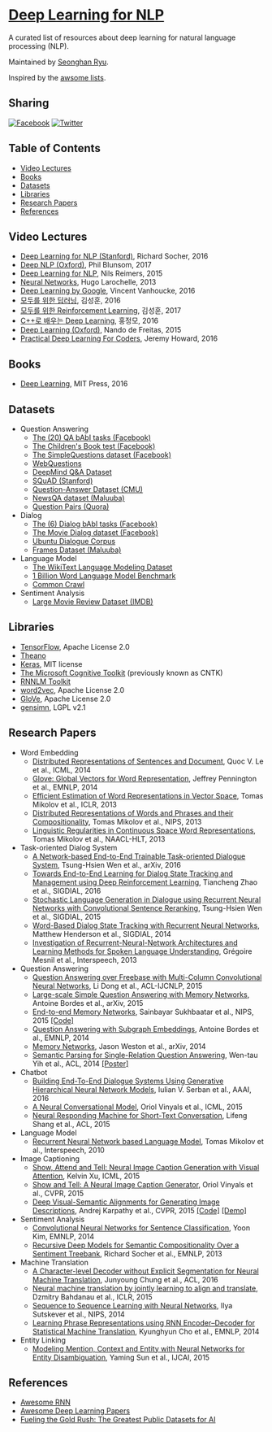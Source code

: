 # [Deep Learning for NLP](https://ryuseonghan.github.io/Deep-NLP) 

A curated list of resources about deep learning for natural language processing (NLP).

Maintained by [Seonghan Ryu](https://github.com/ryuseonghan).

Inspired by the [awsome lists](https://github.com/sindresorhus/awesome).

## Sharing

[![Facebook](https://github.com/ryuseonghan/Deep-NLP/blob/master/img/fb.png?raw=true)](https://www.facebook.com/sharer/sharer.php?u=https://ryuseonghan.github.io/Deep-NLP)
[![Twitter](https://github.com/ryuseonghan/Deep-NLP/blob/master/img/tt.png?raw=true)](http://twitter.com/home?status=https://ryuseonghan.github.io/Deep-NLP)

## Table of Contents

- [Video Lectures](#video-lectures)
- [Books](#books)
- [Datasets](#datasets)
- [Libraries](#libraries)
- [Research Papers](#research-papers)
- [References](#references)

## Video Lectures

- [Deep Learning for NLP (Stanford)](http://cs224d.stanford.edu/), Richard Socher, 2016
- [Deep NLP (Oxford)](https://github.com/oxford-cs-deepnlp-2017/lectures), Phil Blunsom, 2017 
- [Deep Learning for NLP](https://github.com/UKPLab/deeplearning4nlp-tutorial/tree/master/2015-10_Lecture), Nils Reimers, 2015
- [Neural Networks](http://info.usherbrooke.ca/hlarochelle/neural_networks/content.html), Hugo Larochelle, 2013
- [Deep Learning by Google](https://www.udacity.com/course/deep-learning--ud730), Vincent Vanhoucke, 2016
- [모두를 위한 딥러닝](http://hunkim.github.io/ml/), 김성훈, 2016
- [모두를 위한 Reinforcement Learning](http://hunkim.github.io/ml/), 김성훈, 2017
- [C++로 배우는 Deep Learning](http://blog.naver.com/atelierjpro), 홍정모, 2016
- [Deep Learning (Oxford)](https://www.youtube.com/playlist?list=PLE6Wd9FR--EfW8dtjAuPoTuPcqmOV53Fu), Nando de Freitas, 2015
- [Practical Deep Learning For Coders](http://course.fast.ai/), Jeremy Howard, 2016

## Books

- [Deep Learning](http://www.deeplearningbook.org/), MIT Press, 2016

## Datasets

- Question Answering
	- [The (20) QA bAbI tasks (Facebook)](https://research.fb.com/projects/babi/)
	- [The Children's Book test (Facebook)](https://research.fb.com/projects/babi/)
	- [The SimpleQuestions dataset (Facebook)](https://research.fb.com/projects/babi/)
	- [WebQuestions](http://www-nlp.stanford.edu/software/sempre/)
	- [DeepMind Q&A Dataset](http://cs.nyu.edu/~kcho/DMQA/)
	- [SQuAD (Stanford)](https://rajpurkar.github.io/SQuAD-explorer/)
	- [Question-Answer Dataset (CMU)](http://www.cs.cmu.edu/~ark/QA-data/)
	- [NewsQA dataset (Maluuba)](https://datasets.maluuba.com/NewsQA)
	- [Question Pairs (Quora)](https://data.quora.com/First-Quora-Dataset-Release-Question-Pairs)
- Dialog
	- [The (6) Dialog bAbI tasks (Facebook)](https://research.fb.com/projects/babi/)
	- [The Movie Dialog dataset (Facebook)](https://research.fb.com/projects/babi/)
	- [Ubuntu Dialogue Corpus](https://github.com/rkadlec/ubuntu-ranking-dataset-creator)
	- [Frames Dataset (Maluuba)](https://datasets.maluuba.com/Frames)
- Language Model
	- [The WikiText Language Modeling Dataset](https://metamind.io/research/the-wikitext-long-term-dependency-language-modeling-dataset/)
	- [1 Billion Word Language Model Benchmark](http://www.statmt.org/lm-benchmark/)
	- [Common Crawl](http://commoncrawl.org/the-data/)
- Sentiment Analysis
	- [Large Movie Review Dataset (IMDB)](http://ai.stanford.edu/~amaas/data/sentiment/)

## Libraries

- [TensorFlow](https://www.tensorflow.org/), Apache License 2.0
- [Theano](http://www.deeplearning.net/software/theano/)
- [Keras](https://keras.io/), MIT license
- [The Microsoft Cognitive Toolkit](https://www.microsoft.com/en-us/research/product/cognitive-toolkit/) (previously known as CNTK)
- [RNNLM Toolkit](http://www.fit.vutbr.cz/~imikolov/rnnlm/)
- [word2vec](https://code.google.com/p/word2vec/), Apache License 2.0
- [GloVe](https://github.com/stanfordnlp/GloVe), Apache License 2.0
- [gensimn](https://github.com/RaRe-Technologies/gensim), LGPL v2.1

## Research Papers
 
- Word Embedding
	- [Distributed Representations of Sentences and Document](https://arxiv.org/abs/1405.4053), Quoc V. Le et al., ICML, 2014
	- [Glove: Global Vectors for Word Representation](http://www-nlp.stanford.edu/pubs/glove.pdf), Jeffrey Pennington et al., EMNLP, 2014
	- [Efficient Estimation of Word Representations in Vector Space](http://arxiv.org/pdf/1301.3781.pdf), Tomas Mikolov et al., ICLR, 2013
	- [Distributed Representations of Words and Phrases and their Compositionality](http://arxiv.org/pdf/1310.4546.pdf), Tomas Mikolov et al., NIPS, 2013
	- [Linguistic Regularities in Continuous Space Word Representations](http://research.microsoft.com/pubs/189726/rvecs.pdf), Tomas Mikolov et al., NAACL-HLT, 2013
- Task-oriented Dialog System
	- [A Network-based End-to-End Trainable Task-oriented Dialogue System](https://arxiv.org/pdf/1604.04562v2.pdf), Tsung-Hsien Wen et al., arXiv, 2016
	- [Towards End-to-End Learning for Dialog State Tracking and Management using Deep Reinforcement Learning](https://arxiv.org/abs/1606.02560), Tiancheng Zhao et al., SIGDIAL, 2016
	- [Stochastic Language Generation in Dialogue using Recurrent Neural Networks with Convolutional Sentence Reranking](http://www.sigdial.org/workshops/conference16/proceedings/pdf/SIGDIAL39.pdf), Tsung-Hsien Wen et al., SIGDIAL, 2015
	- [Word-Based Dialog State Tracking with Recurrent Neural Networks](http://www.sigdial.org/workshops/sigdial2014/proceedings/pdf/W14-4340.pdf), Matthew Henderson et al., SIGDIAL, 2014
	- [Investigation of Recurrent-Neural-Network Architectures and Learning Methods for Spoken Language Understanding](https://www.microsoft.com/en-us/research/publication/investigation-of-recurrent-neural-network-architectures-and-learning-methods-for-spoken-language-understanding/), Grégoire Mesnil et al., Interspeech, 2013
- Question Answering
	- [Question Answering over Freebase with Multi-Column Convolutional Neural Networks](http://www.anthology.aclweb.org/P/P15/P15-1026.pdf), Li Dong et al., ACL-IJCNLP, 2015
	- [Large-scale Simple Question Answering with Memory Networks](https://arxiv.org/abs/1506.02075), Antoine Bordes et al., arXiv, 2015
	- [End-to-end Memory Networks](https://arxiv.org/abs/1503.08895), Sainbayar Sukhbaatar et al., NIPS, 2015 [[Code]](https://github.com/facebook/MemNN)
	- [Question Answering with Subgraph Embeddings](https://arxiv.org/pdf/1406.3676v3.pdf), Antoine Bordes et al., EMNLP, 2014
	- [Memory Networks](https://arxiv.org/abs/1410.3916), Jason Weston et al., arXiv, 2014
	- [Semantic Parsing for Single-Relation Question Answering](https://aclweb.org/anthology/P/P14/P14-2105.pdf), Wen-tau Yih et al., ACL, 2014 [[Poster]](https://www.microsoft.com/en-us/research/wp-content/uploads/2016/02/ACL-14-SRQA-Poster.pdf)
- Chatbot
	- [Building End-To-End Dialogue Systems Using Generative Hierarchical Neural Network Models](https://arxiv.org/abs/1507.04808), Iulian V. Serban et al., AAAI, 2016
	- [A Neural Conversational Model](https://arxiv.org/abs/1506.05869), Oriol Vinyals et al., ICML, 2015
	- [Neural Responding Machine for Short-Text Conversation](https://arxiv.org/abs/1503.02364), Lifeng Shang et al., ACL, 2015
- Language Model
	- [Recurrent Neural Network based Language Model](http://www.fit.vutbr.cz/research/groups/speech/publi/2010/mikolov_interspeech2010_IS100722.pdf), Tomas Mikolov et al., Interspeech, 2010
- Image Captioning
	- [Show, Attend and Tell: Neural Image Caption Generation with Visual Attention](https://arxiv.org/abs/1502.03044), Kelvin Xu, ICML, 2015
	- [Show and Tell: A Neural Image Caption Generator](https://arxiv.org/abs/1411.4555), Oriol Vinyals et al., CVPR, 2015
	- [Deep Visual-Semantic Alignments for Generating Image Descriptions](http://cs.stanford.edu/people/karpathy/cvpr2015.pdf), Andrej Karpathy et al., CVPR, 2015 [[Code]](https://github.com/karpathy/neuraltalk) [[Demo]](http://cs.stanford.edu/people/karpathy/deepimagesent/rankingdemo/)
- Sentiment Analysis
	- [Convolutional Neural Networks for Sentence Classification](https://arxiv.org/abs/1408.5882), Yoon Kim, EMNLP, 2014
	- [Recursive Deep Models for Semantic Compositionality Over a Sentiment Treebank](http://nlp.stanford.edu/~socherr/EMNLP2013_RNTN.pdf), Richard Socher et al., EMNLP, 2013
- Machine Translation
	- [A Character-level Decoder without Explicit Segmentation for Neural Machine Translation](https://www.aclweb.org/anthology/P/P16/P16-1160.pdf), Junyoung Chung et al., ACL, 2016
	- [Neural machine translation by jointly learning to align and translate](https://arxiv.org/abs/1409.0473), Dzmitry Bahdanau et al., ICLR, 2015
	- [Sequence to Sequence Learning with Neural Networks](https://papers.nips.cc/paper/5346-sequence-to-sequence-learning-with-neural-networks.pdf), Ilya Sutskever et al., NIPS, 2014
	- [Learning Phrase Representations using RNN Encoder–Decoder for Statistical Machine Translation](https://arxiv.org/abs/1406.1078), Kyunghyun Cho et al., EMNLP, 2014
- Entity Linking
	- [Modeling Mention, Context and Entity with Neural Networks for Entity Disambiguation](http://ir.hit.edu.cn/~dytang/paper/ijcai2015/ijcai15-yaming.pdf), Yaming Sun et al., IJCAI, 2015

## References

- [Awesome RNN](https://github.com/kjw0612/awesome-rnn)
- [Awesome Deep Learning Papers](https://github.com/terryum/awesome-deep-learning-papers/)
- [Fueling the Gold Rush: The Greatest Public Datasets for AI](https://medium.com/startup-grind/fueling-the-ai-gold-rush-7ae438505bc2#.gt16rgbjr)